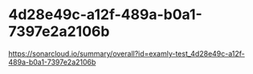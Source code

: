 # 4d28e49c-a12f-489a-b0a1-7397e2a2106b
https://sonarcloud.io/summary/overall?id=examly-test_4d28e49c-a12f-489a-b0a1-7397e2a2106b
